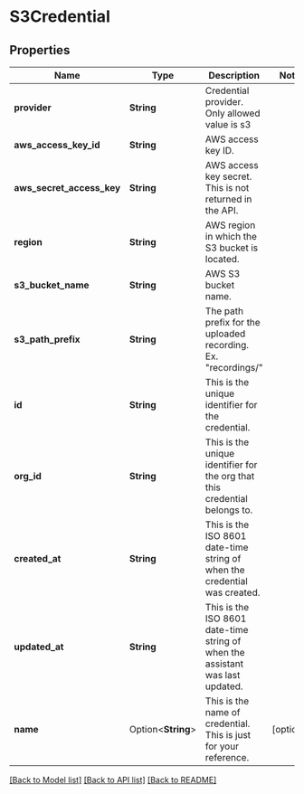 # S3Credential

## Properties

Name | Type | Description | Notes
------------ | ------------- | ------------- | -------------
**provider** | **String** | Credential provider. Only allowed value is s3 | 
**aws_access_key_id** | **String** | AWS access key ID. | 
**aws_secret_access_key** | **String** | AWS access key secret. This is not returned in the API. | 
**region** | **String** | AWS region in which the S3 bucket is located. | 
**s3_bucket_name** | **String** | AWS S3 bucket name. | 
**s3_path_prefix** | **String** | The path prefix for the uploaded recording. Ex. \"recordings/\" | 
**id** | **String** | This is the unique identifier for the credential. | 
**org_id** | **String** | This is the unique identifier for the org that this credential belongs to. | 
**created_at** | **String** | This is the ISO 8601 date-time string of when the credential was created. | 
**updated_at** | **String** | This is the ISO 8601 date-time string of when the assistant was last updated. | 
**name** | Option<**String**> | This is the name of credential. This is just for your reference. | [optional]

[[Back to Model list]](../README.md#documentation-for-models) [[Back to API list]](../README.md#documentation-for-api-endpoints) [[Back to README]](../README.md)


